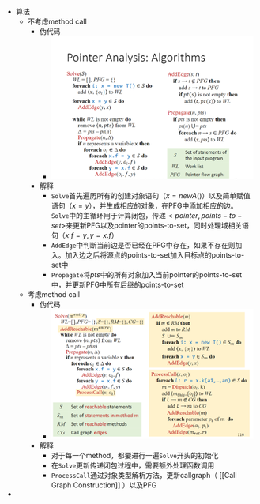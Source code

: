 - 算法
	- 不考虑method call
		- 伪代码
			- ![image.png](../assets/image_1676039231106_0.png)
		- 解释
			- `Solve`首先遍历所有的创建对象语句（$x = new A()$）以及简单赋值语句（$x = y$），并生成相应的对象，在PFG中添加相应的边。`Solve`中的主循环用于计算闭包，传递$<pointer, points-to-set>$来更新PFG以及pointer的points-to-set，同时处理域相关语句（$x.f = y, y = x.f$）
			- `AddEdge`中判断当前边是否已经在PFG中存在，如果不存在则加入。加入边之后将源点的points-to-set加入目标点的points-to-set中
			- `Propagate`将$pts$中的所有对象加入当前pointer的points-to-set中，并更新PFG中所有后继的points-to-set
	- 考虑method call
		- 伪代码
			- ![image.png](../assets/image_1676039563695_0.png)
		- 解释
			- 对于每一个method，都要进行一遍`Solve`开头的初始化
			- 在`Solve`更新传递闭包过程中，需要额外处理函数调用
			- `ProcessCall`通过对象类型解析方法，更新callgraph（ [[Call Graph Construction]] ）以及PFG
-